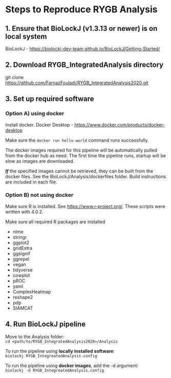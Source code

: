 # Steps to Reproduce RYGB Analysis

## 1. Ensure that BioLockJ (v1.3.13 or newer) is on local system
BioLockJ - https://biolockj-dev-team.github.io/BioLockJ/Getting-Started/

## 2. Download RYGB_IntegratedAnalysis directory
git clone https://github.com/FarnazFouladi/RYGB_IntegratedAnalysis2020.git

## 3. Set up required software

### Option A) using docker

Install docker.
Docker Desktop - https://www.docker.com/products/docker-desktop

Make sure the ` docker run hello-world ` command runs successfully.

The docker images required for this pipeline will be automatically pulled from the docker hub as need.  The first time the pipeline runs, startup will be slow as images are downloaded. 

**_If_** the specified images cannot be retrieved, they can be built from the docker files.  See the BioLockJ/Analysis/dockerfiles folder.  Build instructions are included in each file.

### Option B) not using docker

Make sure R is installed.  See https://www.r-project.org/.  These scripts were written with 4.0.2.

Make sure all required R packages are installed                                

 * nlme
 * stringr
 * ggplot2
 * gridExtra
 * ggsignif
 * ggrepel
 * vegan
 * tidyverse
 * cowplot
 * pROC
 * yaml
 * ComplexHeatmap
 * reshape2
 * pdp
 * SIAMCAT

## 4. Run BioLockJ pipeline

Move to the Analysis folder:            
`cd <path/to/RYGB_IntegratedAnalysis2020>/Analysis`

To run the pipeline using **locally installed software**:                 
`biolockj RYGB_IntegreatedAnalysis.config`

To run the pipeline using **docker images**, add the -d argument:                                    
`biolockj -d RYGB_IntegreatedAnalysis.config`

